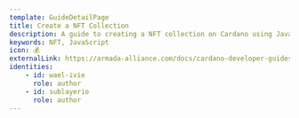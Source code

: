 ```yaml
---
template: GuideDetailPage
title: Create a NFT Collection
description: A guide to creating a NFT collection on Cardano using JavaScript.
keywords: NFT, JavaScript
icon: 💰
externalLink: https://armada-alliance.com/docs/cardano-developer-guides/nft-native-assets
identities: 
    - id: wael-ivie
      role: author
    - id: sublayerio
      role: author
---
```


<YoutubeVideo url="https://www.youtube.com/watch?v=6Ao98KdBACI" />